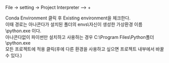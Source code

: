File -> setting -> Project Interpreter  --> +

Conda Environment 클릭 후 Existing environment을 체크한다.  
이때 경로는 아나콘다가 설치된 폴더의 envs\자신이 생성한 가상환경 이름\python.exe 이다.  
아나콘다없이 파이썬만 설치하고 사용하는 경우 C:\Program Files\Python폴더\python.exe  
모든 프로젝트에 적용 클릭(후에 다른 환경을 사용하고 싶으면 프로젝트 내부에서 바꿀 수 있다.)  

